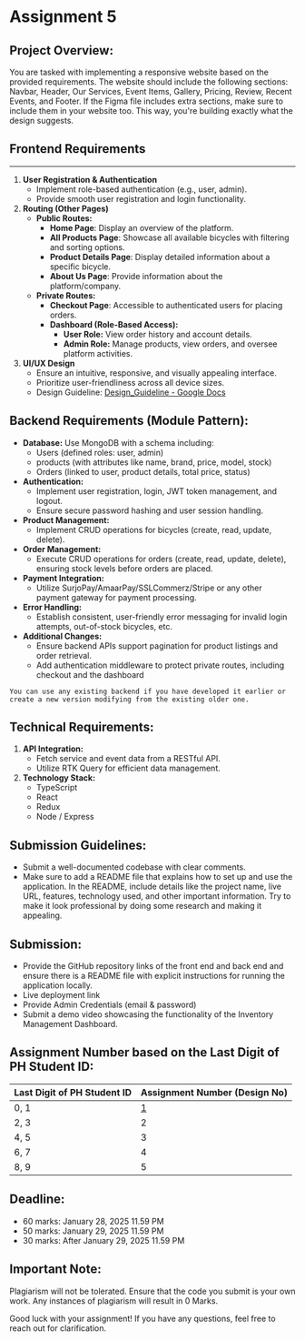 # Assignment 5

## Project Overview:

You are tasked with implementing a responsive website based on the provided requirements. The website should include the following sections: Navbar, Header, Our Services, Event Items, Gallery, Pricing, Review, Recent Events, and Footer. If the Figma file includes extra sections, make sure to include them in your website too. This way, you're building exactly what the design suggests.

## **Frontend Requirements**

---

1. **User Registration & Authentication**
    - Implement role-based authentication (e.g., user, admin).
    - Provide smooth user registration and login functionality.
2. **Routing (Other Pages)**
    - **Public Routes:**
        - **Home Page**: Display an overview of the platform.
        - **All Products Page**: Showcase all available bicycles with filtering and sorting options.
        - **Product Details Page**: Display detailed information about a specific bicycle.
        - **About Us Page**: Provide information about the platform/company.
    - **Private Routes:**
        - **Checkout Page**: Accessible to authenticated users for placing orders.
        - **Dashboard (Role-Based Access):**
            - **User Role:** View order history and account details.
            - **Admin Role:** Manage products, view orders, and oversee platform activities.
3. **UI/UX Design**
    - Ensure an intuitive, responsive, and visually appealing interface.
    - Prioritize user-friendliness across all device sizes.
    - Design Guideline: [Design_Guideline - Google Docs](https://docs.google.com/document/d/1mMxoWIGJNKDtnbCHAeJzR4Gdi6IZ393G85eLdt6NDns/edit?tab=t.0)

## **Backend Requirements (Module Pattern):**

- **Database:** Use MongoDB with a schema including:
    - Users (defined roles: user, admin)
    - products (with attributes like name, brand, price, model, stock)
    - Orders (linked to user, product details, total price, status)
- **Authentication:**
    - Implement user registration, login, JWT token management, and logout.
    - Ensure secure password hashing and user session handling.
- **Product Management:**
    - Implement CRUD operations for bicycles (create, read, update, delete).
- **Order Management:**
    - Execute CRUD operations for orders (create, read, update, delete), ensuring stock levels before orders are placed.
- **Payment Integration:**
    - Utilize SurjoPay/AmaarPay/SSLCommerz/Stripe or any other payment gateway for payment processing.
- **Error Handling:**
    - Establish consistent, user-friendly error messaging for invalid login attempts, out-of-stock bicycles, etc.
- **Additional Changes:**
    - Ensure backend APIs support pagination for product listings and order retrieval.
    - Add authentication middleware to protect private routes, including checkout and the dashboard

`You can use any existing backend if you have developed it earlier or create a new version modifying from the existing older one.`

## Technical Requirements:

1. **API Integration:**
    - Fetch service and event data from a RESTful API.
    - Utilize RTK Query for efficient data management.
2. **Technology Stack:**
    - TypeScript
    - React
    - Redux
    - Node / Express

## **Submission Guidelines:**

- Submit a well-documented codebase with clear comments.
- Make sure to add a README file that explains how to set up and use the application. In the README, include details like the project name, live URL, features, technology used, and other important information. Try to make it look professional by doing some research and making it appealing.

## Submission:

- Provide the GitHub repository links of the front end and back end and ensure there is a README file with explicit instructions for running the application locally.
- Live deployment link
- Provide Admin Credentials (email & password)
- Submit a demo video showcasing the functionality of the Inventory Management Dashboard.

## Assignment Number based on the Last Digit of PH Student ID:

| Last Digit of PH Student ID | Assignment Number (Design No) |
| --- | --- |
| 0, 1 | [1]([https://docs.google.com/document/d/1mMxoWIGJNKDtnbCHAeJzR4Gdi6IZ393G85eLdt6NDns/edit?tab=t.0](https://github.com/Apollo-Level2-Web-Dev/L2B4-Frontend-Track-Assignment-5/blob/main/1%20Book%20Shop%20Assignment%20Requirement)) |
| 2, 3 | 2 |
| 4, 5 | 3 |
| 6, 7 | 4 |
| 8, 9 | 5 |

## **Deadline:**

- 60 marks: January 28, 2025 11.59 PM
- 50 marks: January 29, 2025 11.59 PM
- 30 marks: After January 29, 2025 11.59 PM

## Important Note:

Plagiarism will not be tolerated. Ensure that the code you submit is your own work. Any instances of plagiarism will result in 0 Marks.

Good luck with your assignment! If you have any questions, feel free to reach out for clarification.
